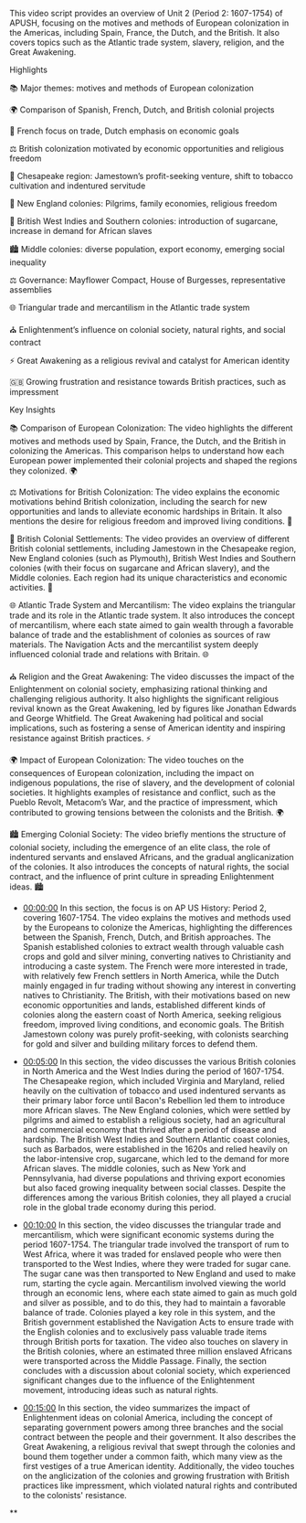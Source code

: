 

This video script provides an overview of Unit 2 (Period 2: 1607-1754) of APUSH, focusing on the motives and methods of European colonization in the Americas, including Spain, France, the Dutch, and the British. It also covers topics such as the Atlantic trade system, slavery, religion, and the Great Awakening.

  

Highlights

📚 Major themes: motives and methods of European colonization

🌍 Comparison of Spanish, French, Dutch, and British colonial projects

🧳 French focus on trade, Dutch emphasis on economic goals

⚖️ British colonization motivated by economic opportunities and religious freedom

🏴 Chesapeake region: Jamestown’s profit-seeking venture, shift to tobacco cultivation and indentured servitude

🌿 New England colonies: Pilgrims, family economies, religious freedom

🌴 British West Indies and Southern colonies: introduction of sugarcane, increase in demand for African slaves

🏙️ Middle colonies: diverse population, export economy, emerging social inequality

⚖️ Governance: Mayflower Compact, House of Burgesses, representative assemblies

🌐 Triangular trade and mercantilism in the Atlantic trade system

⛪ Enlightenment’s influence on colonial society, natural rights, and social contract

⚡ Great Awakening as a religious revival and catalyst for American identity

🇬🇧 Growing frustration and resistance towards British practices, such as impressment

Key Insights

📚 Comparison of European Colonization: The video highlights the different motives and methods used by Spain, France, the Dutch, and the British in colonizing the Americas. This comparison helps to understand how each European power implemented their colonial projects and shaped the regions they colonized. 🌍

⚖️ Motivations for British Colonization: The video explains the economic motivations behind British colonization, including the search for new opportunities and lands to alleviate economic hardships in Britain. It also mentions the desire for religious freedom and improved living conditions. 🧳

🏴 British Colonial Settlements: The video provides an overview of different British colonial settlements, including Jamestown in the Chesapeake region, New England colonies (such as Plymouth), British West Indies and Southern colonies (with their focus on sugarcane and African slavery), and the Middle colonies. Each region had its unique characteristics and economic activities. 🏴

🌐 Atlantic Trade System and Mercantilism: The video explains the triangular trade and its role in the Atlantic trade system. It also introduces the concept of mercantilism, where each state aimed to gain wealth through a favorable balance of trade and the establishment of colonies as sources of raw materials. The Navigation Acts and the mercantilist system deeply influenced colonial trade and relations with Britain. 🌐

⛪ Religion and the Great Awakening: The video discusses the impact of the Enlightenment on colonial society, emphasizing rational thinking and challenging religious authority. It also highlights the significant religious revival known as the Great Awakening, led by figures like Jonathan Edwards and George Whitfield. The Great Awakening had political and social implications, such as fostering a sense of American identity and inspiring resistance against British practices. ⚡

🌍 Impact of European Colonization: The video touches on the consequences of European colonization, including the impact on indigenous populations, the rise of slavery, and the development of colonial societies. It highlights examples of resistance and conflict, such as the Pueblo Revolt, Metacom’s War, and the practice of impressment, which contributed to growing tensions between the colonists and the British. 🌍

🏙️ Emerging Colonial Society: The video briefly mentions the structure of colonial society, including the emergence of an elite class, the role of indentured servants and enslaved Africans, and the gradual anglicanization of the colonies. It also introduces the concepts of natural rights, the social contract, and the influence of print culture in spreading Enlightenment ideas. 🏙️

  
  
  

  

- [00:00:00](https://youtube.com/watch?v=wq2jG_Ww_xc&t=0) In this section, the focus is on AP US History: Period 2, covering 1607-1754. The video explains the motives and methods used by the Europeans to colonize the Americas, highlighting the differences between the Spanish, French, Dutch, and British approaches. The Spanish established colonies to extract wealth through valuable cash crops and gold and silver mining, converting natives to Christianity and introducing a caste system. The French were more interested in trade, with relatively few French settlers in North America, while the Dutch mainly engaged in fur trading without showing any interest in converting natives to Christianity. The British, with their motivations based on new economic opportunities and lands, established different kinds of colonies along the eastern coast of North America, seeking religious freedom, improved living conditions, and economic goals. The British Jamestown colony was purely profit-seeking, with colonists searching for gold and silver and building military forces to defend them.
    
- [00:05:00](https://youtube.com/watch?v=wq2jG_Ww_xc&t=300) In this section, the video discusses the various British colonies in North America and the West Indies during the period of 1607-1754. The Chesapeake region, which included Virginia and Maryland, relied heavily on the cultivation of tobacco and used indentured servants as their primary labor force until Bacon's Rebellion led them to introduce more African slaves. The New England colonies, which were settled by pilgrims and aimed to establish a religious society, had an agricultural and commercial economy that thrived after a period of disease and hardship. The British West Indies and Southern Atlantic coast colonies, such as Barbados, were established in the 1620s and relied heavily on the labor-intensive crop, sugarcane, which led to the demand for more African slaves. The middle colonies, such as New York and Pennsylvania, had diverse populations and thriving export economies but also faced growing inequality between social classes. Despite the differences among the various British colonies, they all played a crucial role in the global trade economy during this period.
    
- [00:10:00](https://youtube.com/watch?v=wq2jG_Ww_xc&t=600) In this section, the video discusses the triangular trade and mercantilism, which were significant economic systems during the period 1607-1754. The triangular trade involved the transport of rum to West Africa, where it was traded for enslaved people who were then transported to the West Indies, where they were traded for sugar cane. The sugar cane was then transported to New England and used to make rum, starting the cycle again. Mercantilism involved viewing the world through an economic lens, where each state aimed to gain as much gold and silver as possible, and to do this, they had to maintain a favorable balance of trade. Colonies played a key role in this system, and the British government established the Navigation Acts to ensure trade with the English colonies and to exclusively pass valuable trade items through British ports for taxation. The video also touches on slavery in the British colonies, where an estimated three million enslaved Africans were transported across the Middle Passage. Finally, the section concludes with a discussion about colonial society, which experienced significant changes due to the influence of the Enlightenment movement, introducing ideas such as natural rights.
    
- [00:15:00](https://youtube.com/watch?v=wq2jG_Ww_xc&t=900) In this section, the video summarizes the impact of Enlightenment ideas on colonial America, including the concept of separating government powers among three branches and the social contract between the people and their government. It also describes the Great Awakening, a religious revival that swept through the colonies and bound them together under a common faith, which many view as the first vestiges of a true American identity. Additionally, the video touches on the anglicization of the colonies and growing frustration with British practices like impressment, which violated natural rights and contributed to the colonists' resistance.
    

**